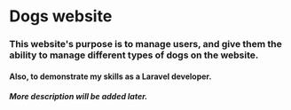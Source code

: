 # Dogs website
### This website's purpose is to manage users, and give them the ability to manage different types of dogs on the website.
#### Also, to demonstrate my skills as a Laravel developer.
##### More description will be added later.
